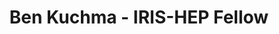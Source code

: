 ---
layout: fellow
pagetype: fellow
shortname: Benzillaist
permalink: /fellows/Benzillaist.html
fellow-name: Ben Kuchma
title: Ben Kuchma - IRIS-HEP Fellow
active: false
dates:
  start: 2022-05-16
  end: 2022-08-26
photo: /assets/images/team/fellows-2022/Ben-Kuchma.jpg
institution: University of Massachusetts - Amherst
e-mail: benkuchma@gmail.com
project_title: Algorithms for electron reconstruction in a Muon Collider
project_goal: >
  Muon colliders offer a resource efficient way to continue to conduct experiments
  science due to their (relatively) small size. These collider do bring up some immediate
  concerns such as the decay of muons into a large number of electrons inside of the
  accelerator loop. These electrons pose a challenge for detectors due to multiple
  scattering and bremsstrahlung effects which cause the electons to look like other
  particles. My project involves tweaking of input variables and modification of the
  ACTS portion of the iLCSoft software and analyzing the output in order to provide
  accurate and precise detection of elections.
mentors:
- Simone Pagan Griso (Lawrence Berkeley National Laboratory)
- Sergo Jindariani (Fermilab)
proposal: /assets/pdf/fellows-2022/023-proposal-Ben-Kuchma.pdf
presentations:
- title: Reconstruction algorithms dealing with electrons
  date: 2022-09-14
  url: https://indico.cern.ch/event/1195270/contributions/5043773/attachments/2507801/4309579/IRIS-HEP%20final%20presentation_%20Ben%20Kuchma.pdf
  meeting: IRIS-HEP Topical Meetings
  meetingurl: https://indico.cern.ch/event/1195270/
  recordingurl: https://youtu.be/leIV_gRetHU
  focus-area: IA
current_status:
github-username: Benzillaist
linkedin-profile: https://www.linkedin.com/in/benjamin-kuchma-3b2019142
focus-area:
challenge-area:
funding-source: nsf
---